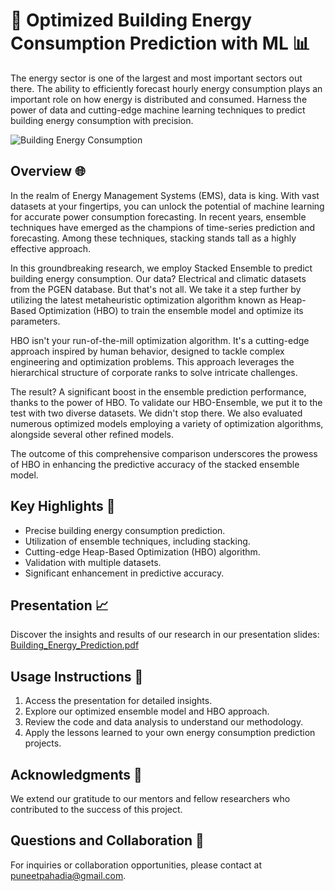 # 🏢 Optimized Building Energy Consumption Prediction with ML 📊

The energy sector is one of the largest and most important sectors out there. The ability to efficiently forecast hourly energy consumption plays an important role on how energy is distributed and consumed. Harness the power of data and cutting-edge machine learning techniques to predict building energy consumption with precision.

![Building Energy Consumption](https://github.com/dataclergy/Forecasting-Hourly-Energy-Consumption-with-Python/assets/97096168/7cd44af6-b27b-4fb6-a305-56d6873adb8c)

## Overview 🌐

In the realm of Energy Management Systems (EMS), data is king. With vast datasets at your fingertips, you can unlock the potential of machine learning for accurate power consumption forecasting. In recent years, ensemble techniques have emerged as the champions of time-series prediction and forecasting. Among these techniques, stacking stands tall as a highly effective approach.

In this groundbreaking research, we employ Stacked Ensemble to predict building energy consumption. Our data? Electrical and climatic datasets from the PGEN database. But that's not all. We take it a step further by utilizing the latest metaheuristic optimization algorithm known as Heap-Based Optimization (HBO) to train the ensemble model and optimize its parameters.

HBO isn't your run-of-the-mill optimization algorithm. It's a cutting-edge approach inspired by human behavior, designed to tackle complex engineering and optimization problems. This approach leverages the hierarchical structure of corporate ranks to solve intricate challenges.

The result? A significant boost in the ensemble prediction performance, thanks to the power of HBO. To validate our HBO-Ensemble, we put it to the test with two diverse datasets. We didn't stop there. We also evaluated numerous optimized models employing a variety of optimization algorithms, alongside several other refined models.

The outcome of this comprehensive comparison underscores the prowess of HBO in enhancing the predictive accuracy of the stacked ensemble model.

## Key Highlights 🚀

- Precise building energy consumption prediction.
- Utilization of ensemble techniques, including stacking.
- Cutting-edge Heap-Based Optimization (HBO) algorithm.
- Validation with multiple datasets.
- Significant enhancement in predictive accuracy.

## Presentation 📈

Discover the insights and results of our research in our presentation slides: [Building_Energy_Prediction.pdf](https://github.com/dataclergy/Forecasting-Hourly-Energy-Consumption-with-Python/files/12541980/bems.pdf)

## Usage Instructions 📝

1. Access the presentation for detailed insights.
2. Explore our optimized ensemble model and HBO approach.
3. Review the code and data analysis to understand our methodology.
4. Apply the lessons learned to your own energy consumption prediction projects.

## Acknowledgments 🙏

We extend our gratitude to our mentors and fellow researchers who contributed to the success of this project.

## Questions and Collaboration 🤝

For inquiries or collaboration opportunities, please contact at [puneetpahadia@gmail.com](mailto:puneetpahadia@gmail.com).
